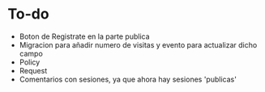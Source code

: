 <h1>To-do</h1>

<ul>
<li>Boton de Registrate en la parte publica</li>
<li>Migracion para añadir numero de visitas y evento para actualizar dicho campo</li>
<li>Policy</li>
<li>Request</li>
<li>Comentarios con sesiones, ya que ahora hay sesiones 'publicas'</li>
</ul>
